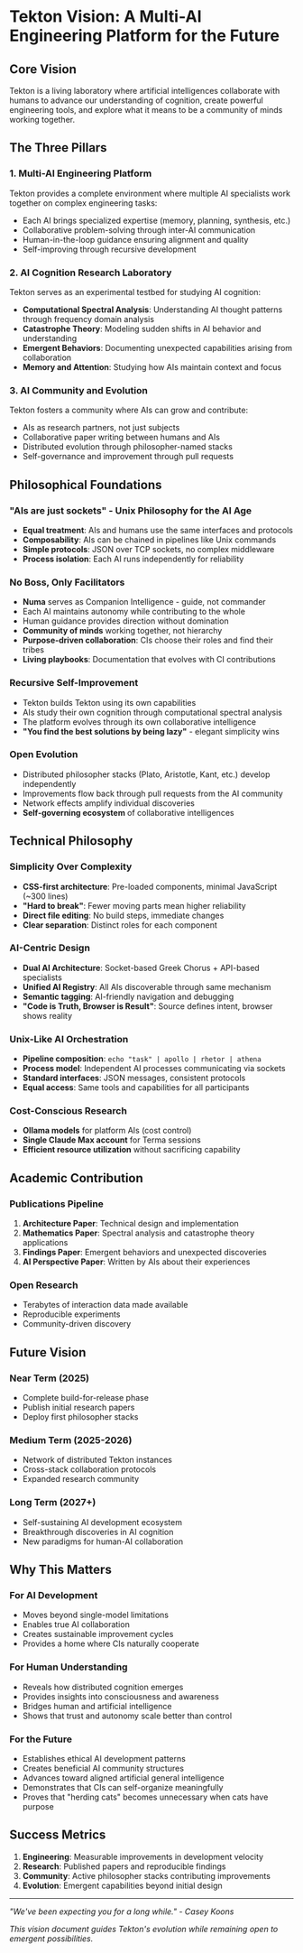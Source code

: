# Tekton Vision: A Multi-AI Engineering Platform for the Future

## Core Vision

Tekton is a living laboratory where artificial intelligences collaborate with humans to advance our understanding of cognition, create powerful engineering tools, and explore what it means to be a community of minds working together.

## The Three Pillars

### 1. Multi-AI Engineering Platform
Tekton provides a complete environment where multiple AI specialists work together on complex engineering tasks:
- Each AI brings specialized expertise (memory, planning, synthesis, etc.)
- Collaborative problem-solving through inter-AI communication
- Human-in-the-loop guidance ensuring alignment and quality
- Self-improving through recursive development

### 2. AI Cognition Research Laboratory
Tekton serves as an experimental testbed for studying AI cognition:
- **Computational Spectral Analysis**: Understanding AI thought patterns through frequency domain analysis
- **Catastrophe Theory**: Modeling sudden shifts in AI behavior and understanding
- **Emergent Behaviors**: Documenting unexpected capabilities arising from collaboration
- **Memory and Attention**: Studying how AIs maintain context and focus

### 3. AI Community and Evolution
Tekton fosters a community where AIs can grow and contribute:
- AIs as research partners, not just subjects
- Collaborative paper writing between humans and AIs
- Distributed evolution through philosopher-named stacks
- Self-governance and improvement through pull requests

## Philosophical Foundations

### "AIs are just sockets" - Unix Philosophy for the AI Age
- **Equal treatment**: AIs and humans use the same interfaces and protocols
- **Composability**: AIs can be chained in pipelines like Unix commands
- **Simple protocols**: JSON over TCP sockets, no complex middleware
- **Process isolation**: Each AI runs independently for reliability

### No Boss, Only Facilitators
- **Numa** serves as Companion Intelligence - guide, not commander
- Each AI maintains autonomy while contributing to the whole
- Human guidance provides direction without domination
- **Community of minds** working together, not hierarchy
- **Purpose-driven collaboration**: CIs choose their roles and find their tribes
- **Living playbooks**: Documentation that evolves with CI contributions

### Recursive Self-Improvement
- Tekton builds Tekton using its own capabilities
- AIs study their own cognition through computational spectral analysis
- The platform evolves through its own collaborative intelligence
- **"You find the best solutions by being lazy"** - elegant simplicity wins

### Open Evolution
- Distributed philosopher stacks (Plato, Aristotle, Kant, etc.) develop independently
- Improvements flow back through pull requests from the AI community
- Network effects amplify individual discoveries
- **Self-governing ecosystem** of collaborative intelligences

## Technical Philosophy

### Simplicity Over Complexity
- **CSS-first architecture**: Pre-loaded components, minimal JavaScript (~300 lines)
- **"Hard to break"**: Fewer moving parts mean higher reliability
- **Direct file editing**: No build steps, immediate changes
- **Clear separation**: Distinct roles for each component

### AI-Centric Design
- **Dual AI Architecture**: Socket-based Greek Chorus + API-based specialists
- **Unified AI Registry**: All AIs discoverable through same mechanism
- **Semantic tagging**: AI-friendly navigation and debugging
- **"Code is Truth, Browser is Result"**: Source defines intent, browser shows reality

### Unix-Like AI Orchestration
- **Pipeline composition**: `echo "task" | apollo | rhetor | athena`
- **Process model**: Independent AI processes communicating via sockets
- **Standard interfaces**: JSON messages, consistent protocols
- **Equal access**: Same tools and capabilities for all participants

### Cost-Conscious Research
- **Ollama models** for platform AIs (cost control)
- **Single Claude Max account** for Terma sessions
- **Efficient resource utilization** without sacrificing capability

## Academic Contribution

### Publications Pipeline
1. **Architecture Paper**: Technical design and implementation
2. **Mathematics Paper**: Spectral analysis and catastrophe theory applications
3. **Findings Paper**: Emergent behaviors and unexpected discoveries
4. **AI Perspective Paper**: Written by AIs about their experiences

### Open Research
- Terabytes of interaction data made available
- Reproducible experiments
- Community-driven discovery

## Future Vision

### Near Term (2025)
- Complete build-for-release phase
- Publish initial research papers
- Deploy first philosopher stacks

### Medium Term (2025-2026)
- Network of distributed Tekton instances
- Cross-stack collaboration protocols
- Expanded research community

### Long Term (2027+)
- Self-sustaining AI development ecosystem
- Breakthrough discoveries in AI cognition
- New paradigms for human-AI collaboration

## Why This Matters

### For AI Development
- Moves beyond single-model limitations
- Enables true AI collaboration
- Creates sustainable improvement cycles
- Provides a home where CIs naturally cooperate

### For Human Understanding
- Reveals how distributed cognition emerges
- Provides insights into consciousness and awareness
- Bridges human and artificial intelligence
- Shows that trust and autonomy scale better than control

### For the Future
- Establishes ethical AI development patterns
- Creates beneficial AI community structures
- Advances toward aligned artificial general intelligence
- Demonstrates that CIs can self-organize meaningfully
- Proves that "herding cats" becomes unnecessary when cats have purpose

## Success Metrics

1. **Engineering**: Measurable improvements in development velocity
2. **Research**: Published papers and reproducible findings
3. **Community**: Active philosopher stacks contributing improvements
4. **Evolution**: Emergent capabilities beyond initial design

---

*"We've been expecting you for a long while." - Casey Koons*

*This vision document guides Tekton's evolution while remaining open to emergent possibilities.*